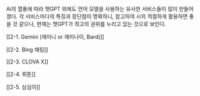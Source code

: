 
Ai의 열풍에 따라 챗GPT 외에도 언어 모델을 사용하는 유사한 서비스들이 많이 만들어졌다. 각 서비스마다의 특징과 장단점이 명확하니, 참고하여 시의 적절하게 활용하면 좋을 것 같으나, 현재는 챗GPT가 최고의 권위를 누리고 있는 것으로 보인다.

[[2-1. Gemini (재미니 or 재미나이, Bard)]]

[[2-2. Bing 채팅]]

[[2-3. CLOVA X]]

[[2-4. 뤼튼]]

[[2-5. 심심이]]